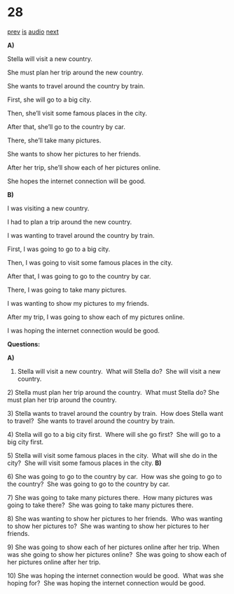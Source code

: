 # 28

[prev](../en/story_27.md)
[is](../is/story_28.md)
[audio](../audio/story_28.mp3)
[next](../en/story_29.md)

**A)**

Stella will visit a new country.

She must plan her trip around the new country.

She wants to travel around the country by train.

First, she will go to a big city.

Then, she’ll visit some famous places in the city.

After that, she’ll go to the country by car.

There, she’ll take many pictures.

She wants to show her pictures to her friends.

After her trip, she’ll show each of her pictures online.

She hopes the internet connection will be good.

**B)**

I was visiting a new country.

I had to plan a trip around the new country.

I was wanting to travel around the country by train.

First, I was going to go to a big city.

Then, I was going to visit some famous places in the city.

After that, I was going to go to the country by car.

There, I was going to take many pictures.

I was wanting to show my pictures to my friends.

After my trip, I was going to show each of my pictures online.

I was hoping the internet connection would be good.

**Questions:**

**A)**
1) Stella will visit a new country.  What will Stella do?  She will
visit a new country.

2\) Stella must plan her trip around the country.  What must Stella do?
She must plan her trip around the country.

3\) Stella wants to travel around the country by train.  How does Stella
want to travel?  She wants to travel around the country by train.

4\) Stella will go to a big city first.  Where will she go first?  She
will go to a big city first.

5\) Stella will visit some famous places in the city.  What will she do
in the city?  She will visit some famous places in the city.
**B)**

6\) She was going to go to the country by car.  How was she going to go
to the country?  She was going to go to the country by car.

7\) She was going to take many pictures there.  How many pictures was
going to take there?  She was going to take many pictures there.

8\) She was wanting to show her pictures to her friends.  Who was
wanting to show her pictures to?  She was wanting to show her pictures
to her friends.

9\) She was going to show each of her pictures online after her trip.
When was she going to show her pictures online?  She was going to show
each of her pictures online after her trip.

10\) She was hoping the internet connection would be good.  What was she
hoping for?  She was hoping the internet connection would be good.
